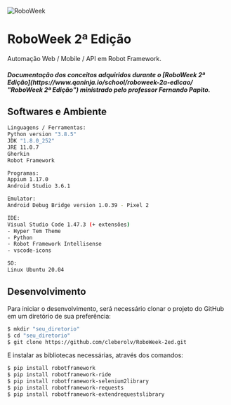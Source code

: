 ![RoboWeek](https://user-images.githubusercontent.com/18565015/89058250-5b7f0580-d335-11ea-822b-418009c35f71.png)

# RoboWeek 2ª Edição

Automação Web / Mobile / API em Robot Framework.

<h5> Documentação dos conceitos adquiridos durante o [RoboWeek 2ª Edição](https://www.qaninja.io/school/roboweek-2a-edicao/ "RoboWeek 2ª Edição") ministrado pelo professor Fernando Papito.</h5>

## Softwares e Ambiente

```bash
Linguagens / Ferramentas:
Python version "3.8.5"
JDK "1.8.0_252"
JRE 11.0.7
Gherkin
Robot Framework

Programas:
Appium 1.17.0
Android Studio 3.6.1

Emulator:
Android Debug Bridge version 1.0.39 - Pixel 2

IDE:
Visual Studio Code 1.47.3 (+ extensões)
- Hyper Tem Theme
- Python
- Robot Framework Intellisense
- vscode-icons

SO:
Linux Ubuntu 20.04
```

## Desenvolvimento

Para iniciar o desenvolvimento, será necessário clonar o projeto do GitHub em um diretório de sua preferência:

```bash
$ mkdir "seu_diretorio"
$ cd "seu_diretorio"
$ git clone https://github.com/cleberolv/RoboWeek-2ed.git
```
E instalar as bibliotecas necessárias, através dos comandos:
```bash
$ pip install robotframework
$ pip install robotframework-ride
$ pip install robotframework-selenium2library
$ pip install robotframework-requests
$ pip install robotframework-extendrequestslibrary
```


